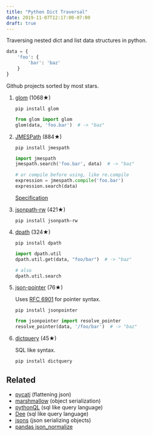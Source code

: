 ```yaml
---
title: "Python Dict Traversal"
date: 2019-11-07T12:17:00-07:00
draft: true
---
```


Traversing nested dict and list data structures in python.

```python
data = {
    'foo': {
        'bar': 'baz'
    }
}
```

Github projects sorted by most stars.

1. [glom](https://github.com/mahmoud/glom) (1068★)

    `pip install glom`

    ```python
    from glom import glom
    glom(data, 'foo.bar')  # -> "baz"
    ```

1. [JMESPath](https://github.com/jmespath/jmespath.py) (884★)

    `pip install jmespath`

    ```python
    import jmespath
    jmespath.search('foo.bar', data)  # -> "baz"

    # or compile before using, like re.compile
    expression = jmespath.compile('foo.bar')
    expression.search(data)
    ```

    [Specification](http://jmespath.org/specification.html)

1. [jsonpath-rw](https://github.com/kennknowles/python-jsonpath-rw) (421★)

    `pip install jsonpath-rw`

1. [dpath](https://github.com/akesterson/dpath-python) (324★)

    `pip install dpath`

    ```python
    import dpath.util
    dpath.util.get(data, "foo/bar")  # -> "baz"

    # also
    dpath.util.search
    ```

1. [json-pointer](https://github.com/stefankoegl/python-json-pointer) (76★)

    Uses [RFC 6901](http://tools.ietf.org/html/rfc6901) for pointer syntax.

    `pip install jsonpointer`

    ```python
    from jsonpointer import resolve_pointer
    resolve_pointer(data, '/foo/bar')  # -> "baz"
    ```

1. [dictquery](https://github.com/cyberlis/dictquery) (45★)

    SQL like syntax.

    `pip install dictquery`


## Related

* [pycatj](https://github.com/dbarrosop/pycatj) (flattening json)
* [marshmallow](https://marshmallow.readthedocs.io/en/stable/) (object serialization)
* [pythonQL](https://github.com/pythonql/pythonql) (sql like query language)
* [Dee](https://www.quicksort.co.uk/DeeDoc.html) (sql like query language)
* [jsons](https://jsons.readthedocs.io/en/latest/) (json serializing objects)
* [pandas json_normalize](https://pandas.pydata.org/pandas-docs/stable/reference/api/pandas.io.json.json_normalize.html)
